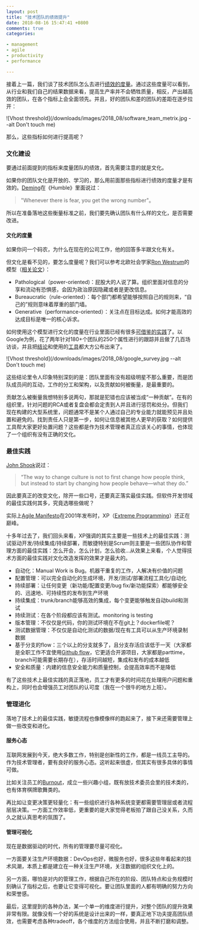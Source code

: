 ```yaml
---
layout: post
title: "技术团队的绩效提升"
date: 2018-08-16 15:47:41 +0800
comments: true
categories:

- management
- agile
- productivity
- performance

---
```


接着上一篇，我们谈了技术团队怎么去进行[绩效的度量](/2018/08/how-to-measure-tech-organization-performance)。通过这些度量可以看到，从行业和我们自己的结果数据来看，提高生产率并不会牺牲质量，相反，产出越高效的团队，在各个指标上会全面领先。并且，好的团队和差的团队的差距在逐步拉开：

![Vhost threshold](/downloads/images/2018_08/software_team_metrix.jpg --alt Don't touch me)

 那么，这些指标如何进行提高呢？

### 文化建设

要通过前面提到的指标来度量团队的绩效，首先需要注意的就是文化。

如果你的团队文化是开放的、学习的，那么用前面那些指标进行绩效的度量才是有效的。[Deming](https://en.wikipedia.org/wiki/W._Edwards_Deming)在《Humble》里面说过：

> "Whenever there is fear, you get the wrong number"。

所以在准备落地这些衡量标准之前，我们要先确认团队有什么样的文化，是否需要改进。

#### 文化的度量

如果你问一个码农，为什么在现在的公司工作，他的回答多半跟文化有关。

但文化是看不见的，要怎么度量呢？我们可以参考北欧社会学家[Ron Westrum](https://en.wikipedia.org/wiki/Ron_Westrum)的模型（[相关论文](https://www.ncbi.nlm.nih.gov/pmc/articles/PMC1765804/pdf/v013p0ii22.pdf)）：

- Pathological（power-oriented)：屁股大的人说了算。组织里面对信息的分享和流动有恐惧感，会因为政治原因隐藏或者是更改信息。
- Bureaucratic（rule-oriented）：每个部门都希望能够按照自己的规则来，“自己的”规则意味着厚重的部门墙。
- Generative（performance-oriented）：关注点在目标达成。如何才能高效的达成目标是唯一的核心诉求。

如何使用这个模型进行文化的度量在行业里面已经有很多[可借鉴的实践](https://www.andykelk.net/devops/using-the-westrum-typology-to-measure-culture)了。以Google为例，花了两年针对180+个团队的250个属性进行的跟踪并且做了几百场访谈，并且把[结论](https://rework.withgoogle.com/blog/five-keys-to-a-successful-google-team/)和使用的[工具](https://rework.withgoogle.com/guides/understanding-team-effectiveness/steps/help-teams-determine-their-needs/)都大方公布出来了。

![Vhost threshold](/downloads/images/2018_08/google_survey.jpg --alt Don't touch me)

这些结论里令人印象特别深刻的是：团队里面有没有超级明星不那么重要，而是团队成员间的互动，工作的分工和架构，以及贡献如何被衡量，是最重要的。

贡献怎么被衡量我想特别多说两句，那就是犯错也应该被当成“一种贡献”。在有的组织里，针对问题的RCA或者复盘会都会定责到人并且进行惩罚和处分。但我们现在构建的大型系统里，问题通常不是某个人通过自己的专业能力就能预见并且处置和避免的。找到责任人只是第一步，如何让信息被其他人更早的获取？如何提供工具帮大家更好处置问题？这些都是作为技术管理者真正应该关心的事情，也体现了一个组织有没有正确的文化。

### 最佳实践

[John Shook](https://www.lean.org/WhoWeAre/LeanPerson.cfm?LeanPersonId=4)说过：

> “The way to change culture is not to first change how people think, but instead to start by changing how people behave—what they do.”

因此要真正的改变文化，除开一些口号，还要真正落实最佳实践。但软件开发领域的最佳实践何其多，究竟选哪些做呢？

实际上[Agile Manifesto](http://agilemanifesto.org/)在2001年发布时，XP（[Extreme Programming](http://www.extremeprogramming.org/)）还正在巅峰。

十多年过去了，我们回头来看，XP强调的其实主要是一些技术上的最佳实践：测试驱动开发/持续集成/持续部署，而敏捷特别是Scrum则主要是一些团队协作和管理方面的最佳实践：怎么开会，怎么计划，怎么验收...从效果上来看，个人觉得技术方面的最佳实践对文化改造发挥的效果才是最大的。

- 自动化：Manual Work is Bug。机器干重复的工作，人解决有价值的问题
- 配置管理：可以完全自动化的生成环境，开发/测试/部署流程工具化/自动化
- 持续部署：让任何变更（新功能/配置变更/bug fix/新功能探索）都能够安全的、迅速地、可持续性的发布到生产环境
- 持续集成：trunk/branch能够高效的集成，每个变更能够触发自动build和测试
- 持续测试：在各个阶段都应该有测试。monitoring is testing
- 版本管理：不仅仅是代码，你的测试环境在不在git上？dockerfile呢？
- 测试数据管理：不仅仅是自动化测试的数据/现在有工具可以从生产环境录制数据
- 基于分支的flow：三个以上的分支就多了，且分支存活应该低于一天（大家都是全职工作不宜使用[Github flow](https://guides.github.com/introduction/flow/)，它更适合开源项目，大家都是parttime，branch可能需要长期存在），存活时间越短，集成和发布的成本越低
- 安全和质量：内建的信息安全能力和质量控制，会提高效率而不是降低

有了这些技术上最佳实践的真正落地，员工才有更多的时间花在处理用户问题和重构上，同时也会增强员工对团队的认可度（我在一个很牛的地方上班）。

### 管理进化

落地了技术上的最佳实践，敏捷流程也像模像样的跑起来了，接下来还需要管理上做一些改变和进化。

#### 服务心态

互联网发展到今天，绝大多数工作，特别是创新性的工作，都是一线员工主导的。作为技术管理者，要有良好的服务心态。这听起来很虚，但其实有很多具体的事情可做。

比如关注员工的[Burnout](https://lenciel.com/2015/10/the-myth-of-work-life-balance/)，成立一些兴趣小组，既有放技术委员会里的技术类的，也有体育棋牌歌舞类的。

再比如让变更决策更轻量化：有一些组织进行各种系统变更都需要管理层或者流程层层决策。一方面工作效率低，更重要的是大家觉得老板拍了跟自己没关系，久而久之就认真思考的氛围了。


#### 管理可视化

现在是数据驱动的时代，所有的管理要尽量可视化。

一方面要关注生产环境数据：DevOps也好，微服务也好，很多这些年看起来的技术风潮，本质上都是建立在一种关注生产环境，关注数据的组织文化上的。

另一方面，哪怕是对内的管理工作，根据自己所在的阶段、团队特点和业务规模时刻确认了指标之后，也要让它变得可视化。要让团队里面的人都有明确的努力方向和荣誉感。

最后，这里提到的各种办法，某一个单一的维度进行提升，对整个团队的提升效果非常有限。就像没有一个好的系统是设计出来的一样，要真正地下功夫提高团队绩效，也需要考虑各种tradeoff，各个维度的方法组合使用，并且不断打磨和调整。